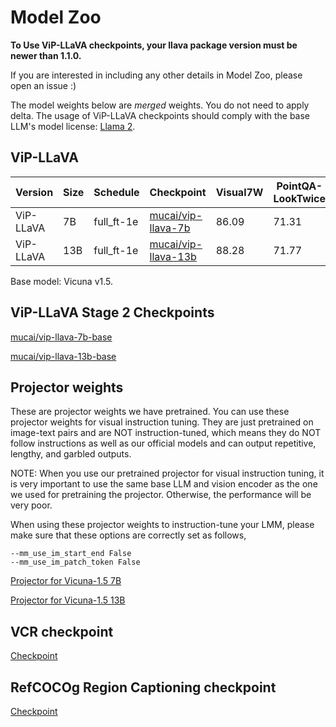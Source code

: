 # Model Zoo

**To Use ViP-LLaVA checkpoints, your llava package version must be newer than 1.1.0.**

If you are interested in including any other details in Model Zoo, please open an issue :)

The model weights below are *merged* weights. You do not need to apply delta. The usage of ViP-LLaVA checkpoints should comply with the base LLM's model license: [Llama 2](https://github.com/facebookresearch/llama/blob/main/MODEL_CARD.md).

## ViP-LLaVA

| Version | Size | Schedule | Checkpoint | Visual7W | PointQA-LookTwice | RegionBench@Box | RegionBench@Human
|----------|----------|-----------|-----------|---|---|---|---|
| ViP-LLaVA | 7B | full_ft-1e | [mucai/vip-llava-7b](https://huggingface.co/mucai/vip-llava-7b) | 86.09 | 71.31 | 48.4 | 48.3 | 
| ViP-LLaVA | 13B | full_ft-1e | [mucai/vip-llava-13b](https://huggingface.co/mucai/vip-llava-13b) | 88.28 | 71.77 | 48.3 | 48.2 |

Base model: Vicuna v1.5.


## ViP-LLaVA Stage 2 Checkpoints

[mucai/vip-llava-7b-base](https://huggingface.co/mucai/vip-llava-7b-base)

[mucai/vip-llava-13b-base](https://huggingface.co/mucai/vip-llava-13b-base)


## Projector weights

These are projector weights we have pretrained. You can use these projector weights for visual instruction tuning. They are just pretrained on image-text pairs and are NOT instruction-tuned, which means they do NOT follow instructions as well as our official models and can output repetitive, lengthy, and garbled outputs.


NOTE: When you use our pretrained projector for visual instruction tuning, it is very important to use the same base LLM and vision encoder as the one we used for pretraining the projector. Otherwise, the performance will be very poor.

When using these projector weights to instruction-tune your LMM, please make sure that these options are correctly set as follows,

```Shell
--mm_use_im_start_end False
--mm_use_im_patch_token False
```

[Projector for Vicuna-1.5 7B](https://huggingface.co/mucai/vip-llava-7b-pretrain)

[Projector for Vicuna-1.5 13B](https://huggingface.co/mucai/vip-llava-13b-pretrain)


## VCR checkpoint

[Checkpoint](https://huggingface.co/mucai/vip-llava-7b-base-vcr-ft)


## RefCOCOg Region Captioning checkpoint

[Checkpoint](https://huggingface.co/mucai/vip-llava-7b-refcocog-ft)
